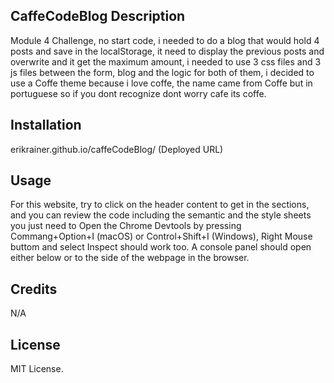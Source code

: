 ## CaffeCodeBlog Description

Module 4 Challenge, no start code, i needed to do a blog that would hold 4 posts and save in the localStorage, it need to display the previous posts and overwrite and it get the maximum amount, i needed to use 3 css files and 3 js files between the form, blog and the logic for both of them, i decided to use a Coffe theme because i love coffe, the name came from Coffe but in portuguese so if you dont recognize dont worry cafe its coffe.

## Installation

erikrainer.github.io/caffeCodeBlog/ (Deployed URL)

## Usage

For this website, try to click on the header content to get in the sections, and you can review the code including the semantic and the style sheets you just need to Open the Chrome Devtools by pressing Commang+Option+I (macOS) or Control+Shift+I (Windows), Right Mouse buttom and select Inspect should work too. A console panel should open either below or to the side of the webpage in the browser.


## Credits

N/A

## License

MIT License.
